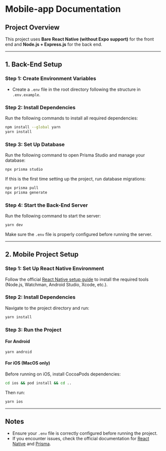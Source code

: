 # Mobile-app Documentation

## Project Overview

This project uses **Bare React Native (without Expo support)** for the front end and **Node.js + Express.js** for the back end.

---

## 1. Back-End Setup

### Step 1: Create Environment Variables

- Create a `.env` file in the root directory following the structure in `.env.example`.

### Step 2: Install Dependencies

Run the following commands to install all required dependencies:

```sh
npm install --global yarn
yarn install
```

### Step 3: Set Up Database

Run the following command to open Prisma Studio and manage your database:

```sh
npx prisma studio
```

If this is the first time setting up the project, run database migrations:

```sh
npx prisma pull
npx prisma generate
```

### Step 4: Start the Back-End Server

Run the following command to start the server:

```sh
yarn dev
```

Make sure the `.env` file is properly configured before running the server.

---

## 2. Mobile Project Setup

### Step 1: Set Up React Native Environment

Follow the official [React Native setup guide](https://reactnative.dev/docs/set-up-your-environment) to install the required tools (Node.js, Watchman, Android Studio, Xcode, etc.).

### Step 2: Install Dependencies

Navigate to the project directory and run:

```sh
yarn install
```

### Step 3: Run the Project

#### For Android

```sh
yarn android
```

#### For iOS (MacOS only)

Before running on iOS, install CocoaPods dependencies:

```sh
cd ios && pod install && cd ..
```

Then run:

```sh
yarn ios
```

---

## Notes

- Ensure your `.env` file is correctly configured before running the project.
- If you encounter issues, check the official documentation for [React Native](https://reactnative.dev/) and [Prisma](https://www.prisma.io/docs/).
